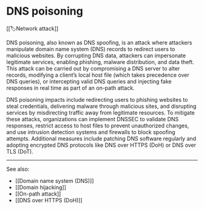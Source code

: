 
# DNS poisoning

[[🏷️Network attack]]

DNS poisoning, also known as DNS spoofing, is an attack where attackers manipulate domain name system (DNS) records to redirect users to malicious websites. By corrupting DNS data, attackers can impersonate legitimate services, enabling phishing, malware distribution, and data theft. This attack can be carried out by compromising a DNS server to alter records, modifying a client’s local host file (which takes precedence over DNS queries), or intercepting valid DNS queries and injecting fake responses in real time as part of an on-path attack.

DNS poisoning impacts include redirecting users to phishing websites to steal credentials, delivering malware through malicious sites, and disrupting services by misdirecting traffic away from legitimate resources. To mitigate these attacks, organizations can implement DNSSEC to validate DNS responses, restrict access to host files to prevent unauthorized changes, and use intrusion detection systems and firewalls to block spoofing attempts. Additional measures include patching DNS software regularly and adopting encrypted DNS protocols like DNS over HTTPS (DoH) or DNS over TLS (DoT).

---

See also:

- [[Domain name system (DNS)]]
- [[Domain hijacking]]
- [[On-path attack]]
- [[DNS over HTTPS (DoH)]]

